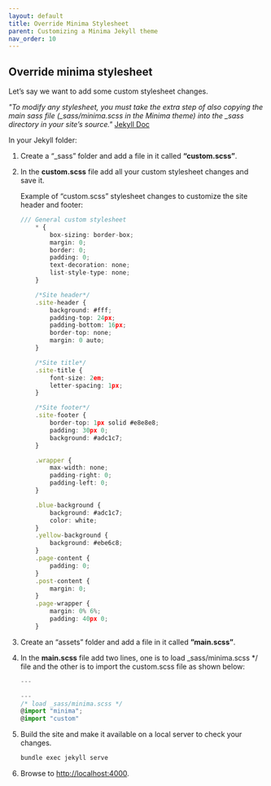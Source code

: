 ```yaml
---
layout: default
title: Override Minima Stylesheet
parent: Customizing a Minima Jekyll theme
nav_order: 10
---
```


## Override minima stylesheet

Let’s say we want to add some custom stylesheet changes.

*"To modify any stylesheet, you must take the extra step of also copying the main sass file (_sass/minima.scss in the Minima theme) into the _sass directory in your site’s source."* [Jekyll Doc](https://jekyllrb.com/docs/themes/)

In your Jekyll folder: 

1. Create a “_sass” folder and add a file in it called **“custom.scss”**. 
2. In the **custom.scss** file add all your custom stylesheet changes and save it.

    Example of “custom.scss” stylesheet changes to customize the site header and footer: 
    ```ts
    /// General custom stylesheet
        * {
            box-sizing: border-box;
            margin: 0;
            border: 0;
            padding: 0;
            text-decoration: none;
            list-style-type: none;
        }

        /*Site header*/
        .site-header {
            background: #fff;
            padding-top: 24px;
            padding-bottom: 16px;
            border-top: none;
            margin: 0 auto;
        }

        /*Site title*/
        .site-title {
            font-size: 2em;
            letter-spacing: 1px;
        }

        /*Site footer*/
        .site-footer {
            border-top: 1px solid #e8e8e8;
            padding: 30px 0;
            background: #adc1c7;
        }

        .wrapper {
            max-width: none;
            padding-right: 0;
            padding-left: 0;
        }

        .blue-background {
            background: #adc1c7;
            color: white;
        }
        .yellow-background {
            background: #ebe6c8;
        }
        .page-content {
            padding: 0;
        }
        .post-content {
            margin: 0;
        }
        .page-wrapper {
            margin: 0% 6%;
            padding: 40px 0;
        }
    ``` 
3. Create an “assets” folder and add a file in it called **”main.scss”**. 
4. In the **main.scss** file add two lines, one is to load _sass/minima.scss */ file and the other is to import the custom.scss file as shown below:

    ```ts
    --- 

    --- 
    /* load _sass/minima.scss */ 
    @import "minima";
    @import "custom" 
    ```
5. Build the site and make it available on a local server to check your changes.

    ```ts
    bundle exec jekyll serve
    ```
6. Browse to [http://localhost:4000](http://localhost:4000).